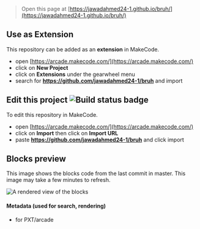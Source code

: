  


> Open this page at [https://jawadahmed24-1.github.io/bruh/](https://jawadahmed24-1.github.io/bruh/)

## Use as Extension

This repository can be added as an **extension** in MakeCode.

* open [https://arcade.makecode.com/](https://arcade.makecode.com/)
* click on **New Project**
* click on **Extensions** under the gearwheel menu
* search for **https://github.com/jawadahmed24-1/bruh** and import

## Edit this project ![Build status badge](https://github.com/jawadahmed24-1/bruh/workflows/MakeCode/badge.svg)

To edit this repository in MakeCode.

* open [https://arcade.makecode.com/](https://arcade.makecode.com/)
* click on **Import** then click on **Import URL**
* paste **https://github.com/jawadahmed24-1/bruh** and click import

## Blocks preview

This image shows the blocks code from the last commit in master.
This image may take a few minutes to refresh.

![A rendered view of the blocks](https://github.com/jawadahmed24-1/bruh/raw/master/.github/makecode/blocks.png)

#### Metadata (used for search, rendering)

* for PXT/arcade
<script src="https://makecode.com/gh-pages-embed.js"></script><script>makeCodeRender("{{ site.makecode.home_url }}", "{{ site.github.owner_name }}/{{ site.github.repository_name }}");</script>
